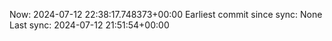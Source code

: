 Now: 2024-07-12 22:38:17.748373+00:00 Earliest commit since sync: None Last sync: 2024-07-12 21:51:54+00:00
